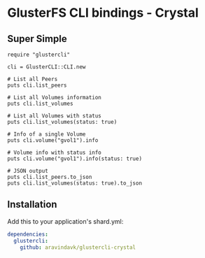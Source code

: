 # GlusterFS CLI bindings - Crystal

## Super Simple

```crystal
require "glustercli"

cli = GlusterCLI::CLI.new

# List all Peers
puts cli.list_peers

# List all Volumes information
puts cli.list_volumes

# List all Volumes with status
puts cli.list_volumes(status: true)

# Info of a single Volume
puts cli.volume("gvol1").info

# Volume info with status info
puts cli.volume("gvol1").info(status: true)

# JSON output
puts cli.list_peers.to_json
puts cli.list_volumes(status: true).to_json
```

## Installation

Add this to your application's shard.yml:

```yaml
dependencies:
  glustercli:
    github: aravindavk/glustercli-crystal
```
